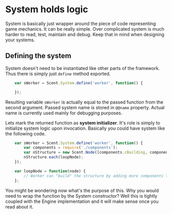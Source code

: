 # System holds logic

System is basically just wrapper around the piece of code representing game mechanics. It can be really simple. Over complicated system is much harder to read, test, maintain and debug. Keep that in mind when designing your systems.

## Defining the system

System doesn't need to be instantiated like other parts of the framework. Thus there is simply just `define` method exported.

```js
	var sWorker = Scent.System.define('worker', function() {

	});
```

Resulting variable `sWorker` is actually equal to the passed function from the second argument. Passed system name is stored in `@@name` property. Actual name is currently used mainly for debugging purposes.

Lets mark the returned function as **system initializer**. It's role is simply to initialize system logic upon invocation. Basically you could have system like the following code.

```js
	var sWorker = Scent.System.define('worker', function() {
		var components = require('./components');
		var nStructure = new Scent.Node([components.cBuilding, components.cFoundation]);
		nStructure.each(loopNode);
	});

	var loopNode = function(node) {
		// Worker can "build" the structure by adding more components to entity
	};
```

You might be wondering now what's the purpose of this. Why you would need to wrap the function by the System constructor? Well this is tightly coupled with the Engine implementation and it will make sense once you read about it.